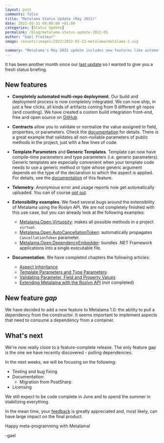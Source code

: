 ```yaml
---
layout: post 
comments: false
title: "Metalama Status Update (May 2022)"
date: 2022-05-31 09:00:00 +01:00
categories: [Status Update]
permalink: /blog/metalama-status-update-2022-05
author: "Gael Fraiteur"
image: /assets/images/2022/2022-02-23-metalama/metalama-2.svg

summary: "Metalama's May 2022 update includes new features like automated multi-repo deployment, contracts, template parameters, generic templates, telemetry, extensibility examples, and documentation. They plan to add a feature to pull a dependency from the constructor."
---
```


It has been another month since our [last update](https://metalama.net/blog/metalama-status-update-2022-04) so I wanted to give you a fresh status briefing.



## New features


* **Completely automated multi-repo deployment**. Our build and deployment process is now completely integrated. We can now ship, in just a few clicks, all kinds of artifacts coming from 9 different git repos (and counting). We have created a custom build integration front-end, free and open source on [GitHub](https://github.com/postsharp/PostSharp.Engineering).
  
* **Contracts** allow you to validate or normalize the value assigned to field, properties, or parameters. Check the [documentation](https://doc.metalama.net/aspects/advising/contracts) for details. There is a great example that validates all non-nullable parameters of public methods in the project, just with a few lines of code.

* **Template Parameters** and **Generic Templates**. Template can now have compile-time parameters and type parameters (i.e. generic parameters). Generic templates are especially convenient when your template code needs to use a generic method or type whose generic argument depends on the type of the declaration to which the aspect is applied. For details, see the [documentation](https://doc.metalama.net/aspects/templates/template-parameters) of this feature.

* **Telemetry**. Anonymous error and usage reports now get automatically uploaded. You can of course [opt out](https://doc.metalama.net/deployment/telemetry).

* **Extensibility examples**. We fixed several bugs around the extensibility of Metalama using the Roslyn API. We are not completely finished with this use case, but you can already look at the following examples:

  
  * [Metalama.Open.Virtuosity](https://github.com/postsharp/Metalama.Open.Virtuosity): makes all possible methods in a project `virtual`.
  * [Metalama.Open.AutoCancellationToken](https://github.com/postsharp/Metalama.Open.AutoCancellationToken): automatically propagates `CancellationToken` parameter.
  * [Metalama.Open.DependencyEmbedder](https://github.com/postsharp/Metalama.Open.DependencyEmbedder): bundles .NET Framework applications into a single executable file.

* **Documentation**. We have completed chapters the following articles:
  * [Aspect Inheritance](https://doc.metalama.net/aspects/aspect-inheritance)
  * [Template Parameters and Type Parameters](https://doc.metalama.net/aspects/templates/template-parameters)
  * [Validating Parameter, Field and Property Values](https://doc.metalama.net/aspects/advising/contracts)
  * [Extending Metalama with the Roslyn API](https://doc.metalama.net/sdk/sdk) (not completed)


## New feature _gap_

We have decided to add a new feature to Metalama 1.0: the ability to pull a dependency from the constructor. It seems important to implement aspects that need to consume a dependency from a container.

## What's next

We're now really close to a feature-complete release. The only feature gap is the one we have recently discovered - pulling dependencies.

In the next weeks, we will be focusing on the following:

* Testing and bug fixing
* Documentation:
  *  Migration from PostSharp
* Licensing

We still expect to be code complete in June and to spend the summer in stabilizing everything.

In the mean time, your [feedback](https://www.postsharp.net/metalama/support) is greatly appreciated and, most likely, can have large impact on the final product.

Happy meta-programming with Metalama!

-gael
